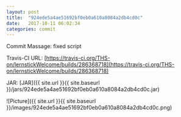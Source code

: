 ```yaml
---
layout: post
title:  "924ede5a4ae51692bf0eb0a610a8084a2db4cd0c"
date:   2017-10-11 06:02:34
categories: commit
---
```


Commit Massage: fixed script  

Travis-CI URL: [https://travis-ci.org/THS-on/lernstickWelcome/builds/286368718](https://travis-ci.org/THS-on/lernstickWelcome/builds/286368718)

JAR: [JAR]({{ site.url }}{{ site.baseurl }}/jars/924ede5a4ae51692bf0eb0a610a8084a2db4cd0c.jar)

![Picture]({{ site.url }}{{ site.baseurl }}/images/924ede5a4ae51692bf0eb0a610a8084a2db4cd0c.png)

